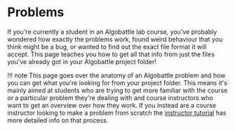 # Problems

If you're currently a student in an Algobattle lab course, you've probably wondered how exactly the problems work, found
weird behaviour that you think might be a bug, or wanted to find out the exact file format it will accept. This page
teaches you how to get all that info from just the files you've already got in your Algobattle project folder!

!!! note
    This page goes over the anatomy of an Algobattle problem and how you can get what you're looking for from your
    project folder. This means it's mainly aimed at students who are trying to get more familiar with the course or a
    particular problem they're dealing with and course instructors who want to get an overview over how they work.
    If you instead are a course instructor looking to make a problem from scratch the
    [instructor tutorial](../instructor/problem_basic.md) has more detailed info on that process.
